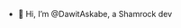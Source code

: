 - 👋 Hi, I’m @DawitAskabe, a Shamrock dev
<!---
DawitAskabe/DawitAskabe is a ✨ special ✨ repository because its `README.md` (this file) appears on your GitHub profile.
You can click the Preview link to take a look at your changes.
--->

